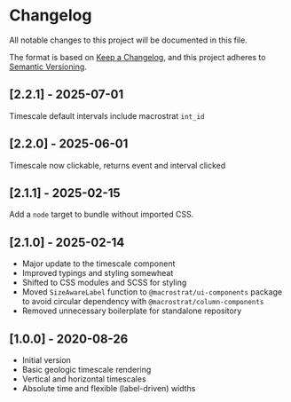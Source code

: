 # Changelog

All notable changes to this project will be documented in this file.

The format is based on [Keep a Changelog](https://keepachangelog.com/en/1.0.0/),
and this project adheres to
[Semantic Versioning](https://semver.org/spec/v2.0.0.html).

## [2.2.1] - 2025-07-01
Timescale default intervals include macrostrat `int_id`

## [2.2.0] - 2025-06-01

Timescale now clickable, returns event and interval clicked

## [2.1.1] - 2025-02-15

Add a `node` target to bundle without imported CSS.

## [2.1.0] - 2025-02-14

- Major update to the timescale component
- Improved typings and styling somewheat
- Shifted to CSS modules and SCSS for styling
- Moved `SizeAwareLabel` function to `@macrostrat/ui-components` package to
  avoid circular dependency with `@macrostrat/column-components`
- Removed unnecessary boilerplate for standalone repository

## [1.0.0] - 2020-08-26

- Initial version
- Basic geologic timescale rendering
- Vertical and horizontal timescales
- Absolute time and flexible (label-driven) widths
